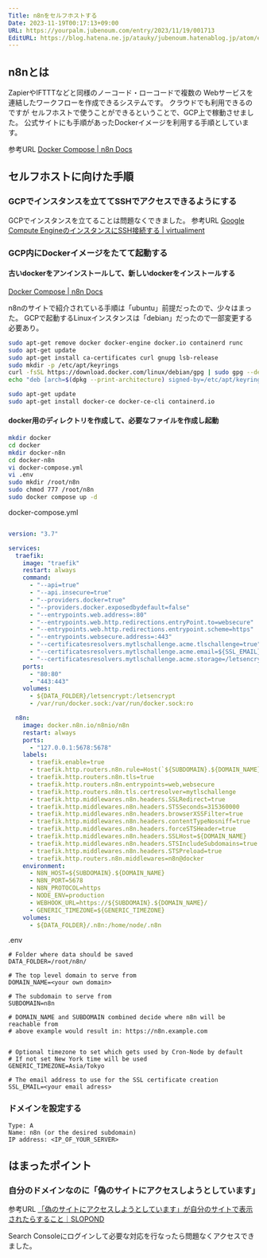 ```yaml
---
Title: n8nをセルフホストする
Date: 2023-11-19T00:17:13+09:00
URL: https://yourpalm.jubenoum.com/entry/2023/11/19/001713
EditURL: https://blog.hatena.ne.jp/atauky/jubenoum.hatenablog.jp/atom/entry/6801883189059873775
---
```


## n8nとは

ZapierやIFTTTなどと同様のノーコード・ローコードで複数の
Webサービスを連結したワークフローを作成できるシステムです。
クラウドでも利用できるのですが
セルフホストで使うことができるということで、GCP上で稼動させました。
公式サイトにも手順があったDockerイメージを利用する手順としています。

参考URL
[Docker Compose \| n8n Docs](https://docs.n8n.io/hosting/installation/server-setups/docker-compose/#5-create-docker-compose-file)

## セルフホストに向けた手順

### GCPでインスタンスを立ててSSHでアクセスできるようにする

GCPでインスタンスを立てることは問題なくできました。
参考URL
[Google Compute EngineのインスタンスにSSH接続する \| virtualiment](https://virment.com/how-to-ssh-to-google-compute-engine-instance/)



### GCP内にDockerイメージをたてて起動する

#### 古いdockerをアンインストールして、新しいdockerをインストールする 

[Docker Compose \| n8n Docs](https://docs.n8n.io/hosting/installation/server-setups/docker-compose/)

n8nのサイトで紹介されている手順は「ubuntu」前提だったので、少々はまった。
GCPで起動するLinuxインスタンスは「debian」だったので一部変更する必要あり。

```sh
sudo apt-get remove docker docker-engine docker.io containerd runc
sudo apt-get update
sudo apt-get install ca-certificates curl gnupg lsb-release
sudo mkdir -p /etc/apt/keyrings
curl -fsSL https://download.docker.com/linux/debian/gpg | sudo gpg --dearmor -o /etc/apt/keyrings/docker.gpg
echo "deb [arch=$(dpkg --print-architecture) signed-by=/etc/apt/keyrings/docker.gpg] https://download.docker.com/linux/debian $(lsb_release -cs) stable" | sudo tee /etc/apt/sources.list.d/docker.list > /dev/null

sudo apt-get update
sudo apt-get install docker-ce docker-ce-cli containerd.io
```

#### docker用のディレクトリを作成して、必要なファイルを作成し起動

```sh
mkdir docker
cd docker
mkdir docker-n8n
cd docker-n8n
vi docker-compose.yml
vi .env
sudo mkdir /root/n8n
sudo chmod 777 /root/n8n
sudo docker compose up -d
```

docker-compose.yml

```yaml

version: "3.7"

services:
  traefik:
    image: "traefik"
    restart: always
    command:
      - "--api=true"
      - "--api.insecure=true"
      - "--providers.docker=true"
      - "--providers.docker.exposedbydefault=false"
      - "--entrypoints.web.address=:80"
      - "--entrypoints.web.http.redirections.entryPoint.to=websecure"
      - "--entrypoints.web.http.redirections.entrypoint.scheme=https"
      - "--entrypoints.websecure.address=:443"
      - "--certificatesresolvers.mytlschallenge.acme.tlschallenge=true"
      - "--certificatesresolvers.mytlschallenge.acme.email=${SSL_EMAIL}"
      - "--certificatesresolvers.mytlschallenge.acme.storage=/letsencrypt/acme.json"
    ports:
      - "80:80"
      - "443:443"
    volumes:
      - ${DATA_FOLDER}/letsencrypt:/letsencrypt
      - /var/run/docker.sock:/var/run/docker.sock:ro

  n8n:
    image: docker.n8n.io/n8nio/n8n
    restart: always
    ports:
      - "127.0.0.1:5678:5678"
    labels:
      - traefik.enable=true
      - traefik.http.routers.n8n.rule=Host(`${SUBDOMAIN}.${DOMAIN_NAME}`)
      - traefik.http.routers.n8n.tls=true
      - traefik.http.routers.n8n.entrypoints=web,websecure
      - traefik.http.routers.n8n.tls.certresolver=mytlschallenge
      - traefik.http.middlewares.n8n.headers.SSLRedirect=true
      - traefik.http.middlewares.n8n.headers.STSSeconds=315360000
      - traefik.http.middlewares.n8n.headers.browserXSSFilter=true
      - traefik.http.middlewares.n8n.headers.contentTypeNosniff=true
      - traefik.http.middlewares.n8n.headers.forceSTSHeader=true
      - traefik.http.middlewares.n8n.headers.SSLHost=${DOMAIN_NAME}
      - traefik.http.middlewares.n8n.headers.STSIncludeSubdomains=true
      - traefik.http.middlewares.n8n.headers.STSPreload=true
      - traefik.http.routers.n8n.middlewares=n8n@docker
    environment:
      - N8N_HOST=${SUBDOMAIN}.${DOMAIN_NAME}
      - N8N_PORT=5678
      - N8N_PROTOCOL=https
      - NODE_ENV=production
      - WEBHOOK_URL=https://${SUBDOMAIN}.${DOMAIN_NAME}/
      - GENERIC_TIMEZONE=${GENERIC_TIMEZONE}
    volumes:
      - ${DATA_FOLDER}/.n8n:/home/node/.n8n

```

.env
```
# Folder where data should be saved
DATA_FOLDER=/root/n8n/

# The top level domain to serve from
DOMAIN_NAME=<your own domain>

# The subdomain to serve from
SUBDOMAIN=n8n

# DOMAIN_NAME and SUBDOMAIN combined decide where n8n will be reachable from
# above example would result in: https://n8n.example.com


# Optional timezone to set which gets used by Cron-Node by default
# If not set New York time will be used
GENERIC_TIMEZONE=Asia/Tokyo

# The email address to use for the SSL certificate creation
SSL_EMAIL=<your email adress>
```


### ドメインを設定する

```
Type: A
Name: n8n (or the desired subdomain)
IP address: <IP_OF_YOUR_SERVER>
```


## はまったポイント


### 自分のドメインなのに「偽のサイトにアクセスしようとしています」

参考URL
[「偽のサイトにアクセスしようとしています」が自分のサイトで表示されたらすること｜SLOPOND](https://www.slopond.com/htmlcss/fishing_alert_search_console.html)

Search Consoleにログインして必要な対応を行なったら問題なくアクセスできました。

